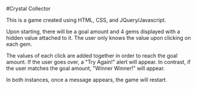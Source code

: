#Crystal Collector

This is a game created using HTML, CSS, and JQuery/Javascript.

Upon starting, there will be a goal amount and 4 gems displayed with a hidden value attached to it. The user only knows the value upon clicking on each gem.

The values of each click are added together in order to reach the goal amount.  If the user goes over, a "Try Again!" alert will appear. In contrast, if the user matches the goal amount, "Winner Winner!" will appear.

In both instances, once a message appears, the game will restart.